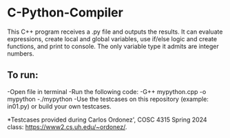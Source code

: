# C-Python-Compiler
This C++ program receives a .py file and outputs the results. It can evaluate expressions, create local and global variables, use if/else logic and create functions, and print to console. The only variable type it admits are integer numbers.

## To run:
-Open file in terminal
-Run the following code:
  -G++ mypython.cpp -o mypython
  -./mypython <name of python file>
-Use the testcases on this repository (example: in01.py) or build your own testcases.

*Testcases provided during Carlos Ordonez', COSC 4315 Spring 2024 class: https://www2.cs.uh.edu/~ordonez/.

